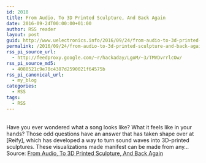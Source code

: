 ```yaml
---
id: 2018
title: From Audio, To 3D Printed Sculpture, And Back Again
date: 2016-09-24T00:00:00+01:00
author: RSS reader
layout: post
guid: http://www.uelectronics.info/2016/09/24/from-audio-to-3d-printed-sculpture-and-back-again/
permalink: /2016/09/24/from-audio-to-3d-printed-sculpture-and-back-again/
rss_pi_source_url:
  - http://feedproxy.google.com/~r/hackaday/LgoM/~3/TMVDvrrlcOw/
rss_pi_source_md5:
  - 4088521c9e70c4387d2590021f64575b
rss_pi_canonical_url:
  - my_blog
categories:
  - RSS
tags:
  - RSS
---
```

&#013;  
Have you ever wondered what a song looks like? What it feels like in your hands? Those odd questions have an answer that has taken shape over at [Reify], which has developed a way to turn sound waves into 3D-printed sculptures. These visualizations made manifest can be made from any…&#013;  
Source: <a href="http://feedproxy.google.com/~r/hackaday/LgoM/~3/TMVDvrrlcOw/" target="_blank">From Audio, To 3D Printed Sculpture, And Back Again</a>